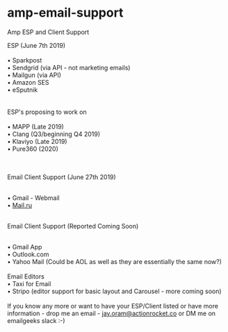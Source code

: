 # amp-email-support
Amp ESP and Client Support

ESP (June 7th 2019)
<br><br>
• Sparkpost<br>
• Sendgrid (via API - not marketing emails)<br>
• Mailgun (via API)<br>
• Amazon SES<br>
• eSputnik<br>
<br><br>
ESP's proposing to work on
<br><br>
• MAPP (Late 2019)<br>
• Clang (Q3/beginning Q4 2019)<br>
• Klaviyo (Late 2019)<br>
• Pure360 (2020)<br>

<br><br>
Email Client Support (June 27th 2019)<br><br>

• Gmail - Webmail<br>
• <a href="https://postmaster.mail.ru/amp">Mail.ru</a><br><br> 

Email Client Support (Reported Coming Soon)<br><br>

• Gmail App<br>
• Outlook.com <br>
• Yahoo Mail (Could be AOL as well as they are essentially the same now?) <br>
<br>
Email Editors
<br>
• Taxi for Email<br>
• Stripo (editor support for basic layout and Carousel - more coming soon)<br>
<br>
If you know any more or want to have your ESP/Client listed or have more information - drop me an email - jay.oram@actionrocket.co or DM me on emailgeeks slack :-) 
